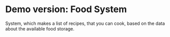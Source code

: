 # Demo version: Food System

System, which makes a list of  recipes, that you can cook, 
based on the data about the available food storage.

